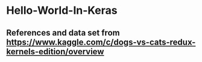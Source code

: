 # Hello-World-In-Keras
## References and data set from https://www.kaggle.com/c/dogs-vs-cats-redux-kernels-edition/overview
